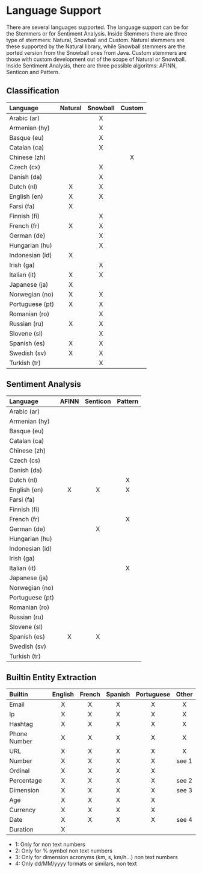 # Language Support

There are several languages supported. The language support can be for the Stemmers or for Sentiment Analysis.
Inside Stemmers there are three type of stemmers: Natural, Snowball and Custom. Natural stemmers are these supported by the Natural library, while Snowball stemmers are the ported version from the Snowball ones from Java. Custom stemmers are those with custom development out of the scope of Natural or Snowball.
Inside Sentiment Analysis, there are three possible algoritms: AFINN, Senticon and Pattern.

## Classification

| Language        | Natural | Snowball | Custom |
| :-------------- | :-----: | :------: | :----: |
| Arabic (ar)     |         |    X     |        |
| Armenian (hy)   |         |    X     |        |
| Basque (eu)     |         |    X     |        |
| Catalan (ca)    |         |    X     |        |
| Chinese (zh)    |         |          |   X    |
| Czech (cx)      |         |    X     |        |
| Danish (da)     |         |    X     |        |
| Dutch (nl)      |    X    |    X     |        |
| English (en)    |    X    |    X     |        |
| Farsi (fa)      |    X    |          |        |
| Finnish (fi)    |         |    X     |        |
| French (fr)     |    X    |    X     |        |
| German (de)     |         |    X     |        |
| Hungarian (hu)  |         |    X     |        |
| Indonesian (id) |    X    |          |        |
| Irish (ga)      |         |    X     |        |
| Italian (it)    |    X    |    X     |        |
| Japanese (ja)   |    X    |          |        |
| Norwegian (no)  |    X    |    X     |        |
| Portuguese (pt) |    X    |    X     |        |
| Romanian (ro)   |         |    X     |        |
| Russian (ru)    |    X    |    X     |        |
| Slovene (sl)    |         |    X     |        |
| Spanish (es)    |    X    |    X     |        |
| Swedish (sv)    |    X    |    X     |        |
| Turkish (tr)    |         |    X     |        |

## Sentiment Analysis

| Language        | AFINN | Senticon | Pattern |
| :-------------- | :---: | :------: | :-----: |
| Arabic (ar)     |       |          |         |
| Armenian (hy)   |       |          |         |
| Basque (eu)     |       |          |         |
| Catalan (ca)    |       |          |         |
| Chinese (zh)    |       |          |         |
| Czech (cs)      |       |          |         |
| Danish (da)     |       |          |         |
| Dutch (nl)      |       |          |    X    |
| English (en)    |   X   |    X     |    X    |
| Farsi (fa)      |       |          |         |
| Finnish (fi)    |       |          |         |
| French (fr)     |       |          |    X    |
| German (de)     |       |    X     |         |
| Hungarian (hu)  |       |          |         |
| Indonesian (id) |       |          |         |
| Irish (ga)      |       |          |         |
| Italian (it)    |       |          |    X    |
| Japanese (ja)   |       |          |         |
| Norwegian (no)  |       |          |         |
| Portuguese (pt) |       |          |         |
| Romanian (ro)   |       |          |         |
| Russian (ru)    |       |          |         |
| Slovene (sl)    |       |          |         |
| Spanish (es)    |   X   |    X     |         |
| Swedish (sv)    |       |          |         |
| Turkish (tr)    |       |          |         |

## Builtin Entity Extraction

| Builtin      | English | French | Spanish | Portuguese | Other |
| :----------- | :-----: | :----: | :-----: | :--------: | :---: |
| Email        |    X    |   X    |    X    |     X      |   X   |
| Ip           |    X    |   X    |    X    |     X      |   X   |
| Hashtag      |    X    |   X    |    X    |     X      |   X   |
| Phone Number |    X    |   X    |    X    |     X      |   X   |
| URL          |    X    |   X    |    X    |     X      |   X   |
| Number       |    X    |   X    |    X    |     X      | see 1 |
| Ordinal      |    X    |   X    |    X    |     X      |       |
| Percentage   |    X    |   X    |    X    |     X      | see 2 |
| Dimension    |    X    |   X    |    X    |     X      | see 3 |
| Age          |    X    |   X    |    X    |     X      |       |
| Currency     |    X    |   X    |    X    |     X      |       |
| Date         |    X    |   X    |    X    |     X      | see 4 |
| Duration     |    X    |        |         |            |       |

- 1: Only for non text numbers
- 2: Only for % symbol non text numbers
- 3: Only for dimension acronyms (km, s, km/h...) non text numbers
- 4: Only dd/MM/yyyy formats or similars, non text
